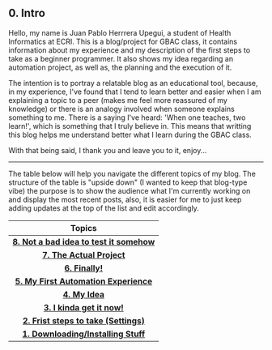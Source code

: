 ## 0. Intro

Hello, my name is Juan Pablo Herrrera Upegui, a student of Health Informatics at ECRI. This is a blog/project for GBAC class, it contains information about my experience and my description of the first steps to take as a beginner programmer. It also shows my idea regarding an automation project, as well as, the planning and the execution of it.

The intention is to portray a relatable blog as an educational tool, because, in my experience, I've found that I tend to learn better and easier when I am explaining a topic to a peer (makes me feel more reassured of my knowledge) or there is an analogy involved when someone explains something to me. There is a saying I've heard: 'When one teaches, two learn!', which is something that I truly believe in. This means that writting this blog helps me understand better what I learn during the GBAC class.

With that being said, I thank you and leave you to it, enjoy...

---

The table below will help you navigate the different topics of my blog. The structure of the table is "upside down" (I wanted to keep that blog-type vibe) the purpose is to show the audience what I'm currently working on and display the most recent posts, also, it is easier for me to just keep adding updates at the top of the list and edit accordingly.

| Topics |
| :---: |
| [**8. Not a bad idea to test it somehow**](blog_content/8-not-a-bad-idea-to-test-it-somehow.md) |
| [**7. The Actual Project**](automation_project_code/display_open_todays_links.md) |
| [**6. Finally!**](blog_content/6-fianlly.md) |
| [**5. My First Automation Experience**](blog_content/5-my-first-automation-experience.md) |
| [**4. My Idea**](blog_content/4-my-idea.md) |
| [**3. I kinda get it now!**](blog_content/3-i-kinda-get-it-now.md) |
| [**2. Frist steps to take (Settings)**](blog_content/2-first-steps-to-take-settings.md) |
| [**1. Downloading/Installing Stuff**](blog_content/1-downloadinginstalling-stuff.md) |
